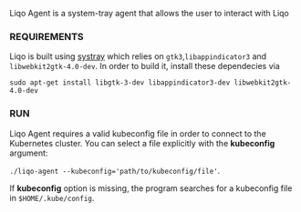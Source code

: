 Liqo Agent is a system-tray agent that allows the user to interact with Liqo

### REQUIREMENTS
Liqo is built using [systray](https://github.com/getlantern/systray) which 
relies on ```gtk3```,```libappindicator3``` and ```libwebkit2gtk-4.0-dev```. 
In order to build it, install these dependecies via 

```sudo apt-get install libgtk-3-dev libappindicator3-dev libwebkit2gtk-4.0-dev```

### RUN
Liqo Agent requires a valid kubeconfig file in order to connect to the Kubernetes cluster. You can select a file explicitly with the **kubeconfig** argument:

```./liqo-agent --kubeconfig='path/to/kubeconfig/file'```.

If **kubeconfig** option is missing, the program searches for a kubeconfig file in ```$HOME/.kube/config```.